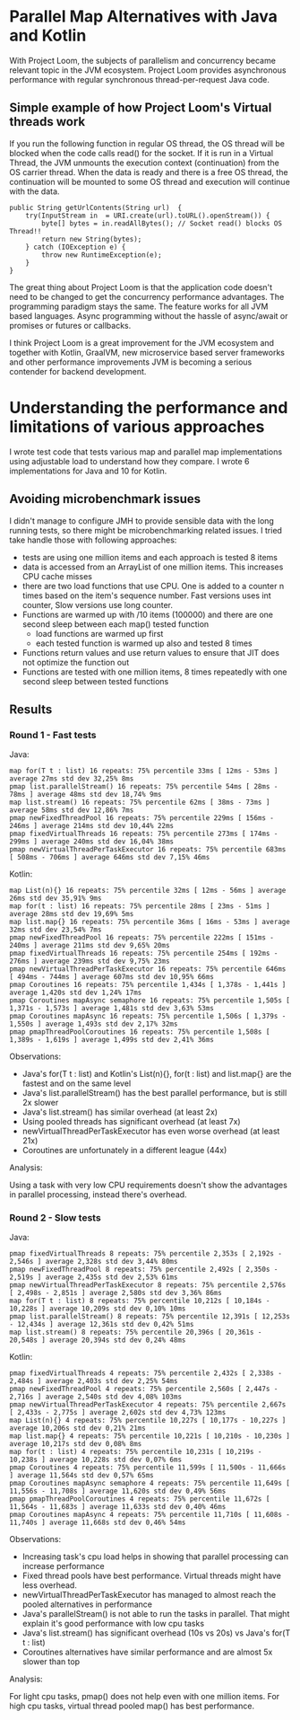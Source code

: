 # Parallel Map Alternatives with Java and Kotlin

With Project Loom, the subjects of parallelism and concurrency became relevant topic in the JVM ecosystem.
Project Loom provides asynchronous performance with regular synchronous thread-per-request Java code.

## Simple example of how Project Loom's Virtual threads work

If you run the following function in regular OS thread, the OS thread will be blocked when the code calls read() for the
socket.
If it is run in a Virtual Thread, the JVM unmounts the execution context (continuation) from the OS carrier thread. When
the data is ready and there is a free OS thread, the continuation will be mounted to some OS thread and execution will
continue with the data.

```
public String getUrlContents(String url)  {
    try(InputStream in  = URI.create(url).toURL().openStream()) {
        byte[] bytes = in.readAllBytes(); // Socket read() blocks OS Thread!!
        return new String(bytes);
    } catch (IOException e) {
        throw new RuntimeException(e);
    }
}
```

The great thing about Project Loom is that the application code doesn't need to be changed to get the concurrency
performance advantages. The programming paradigm stays the same. The feature works for all JVM based languages.
Async programming without the hassle of async/await or promises or futures or callbacks.

I think Project Loom is a great improvement for the JVM ecosystem and together with Kotlin, GraalVM, new microservice
based server frameworks and other performance improvements JVM is becoming a serious contender for backend development.

# Understanding the performance and limitations of various approaches

I wrote test code that tests various map and parallel map implementations using adjustable load to understand how they
compare. I wrote 6 implementations for Java and 10 for Kotlin.

## Avoiding microbenchmark issues

I didn't manage to configure JMH to provide sensible data with the long running tests, so there might be
microbenchmarking related issues. I tried take handle those with following approaches:

* tests are using one million items and each approach is tested 8 items
* data is accessed from an ArrayList of one million items. This increases CPU cache misses
* there are two load functions that use CPU. One is added to a counter n times based on the item's sequence number. Fast
  versions uses int counter, Slow versions use long counter.
* Functions are warmed up with /10 items (100000) and there are one second sleep between each map() tested function
    * load functions are warmed up first
    * each tested function is warmed up also and tested 8 times
* Functions return values and use return values to ensure that JIT does not optimize the function out
* Functions are tested with one million items, 8 times repeatedly with one second sleep between tested functions

## Results

### Round 1 - Fast tests

Java:

```
map for(T t : list) 16 repeats: 75% percentile 33ms [ 12ms - 53ms ] average 27ms std dev 32,25% 8ms
pmap list.parallelStream() 16 repeats: 75% percentile 54ms [ 28ms - 78ms ] average 48ms std dev 18,74% 9ms
map list.stream() 16 repeats: 75% percentile 62ms [ 38ms - 73ms ] average 58ms std dev 12,86% 7ms
pmap newFixedThreadPool 16 repeats: 75% percentile 229ms [ 156ms - 246ms ] average 214ms std dev 10,44% 22ms
pmap fixedVirtualThreads 16 repeats: 75% percentile 273ms [ 174ms - 299ms ] average 240ms std dev 16,04% 38ms
pmap newVirtualThreadPerTaskExecutor 16 repeats: 75% percentile 683ms [ 508ms - 706ms ] average 646ms std dev 7,15% 46ms
```

Kotlin:

```
map List(n){} 16 repeats: 75% percentile 32ms [ 12ms - 56ms ] average 26ms std dev 35,91% 9ms
map for(t : list) 16 repeats: 75% percentile 28ms [ 23ms - 51ms ] average 28ms std dev 19,69% 5ms
map list.map{} 16 repeats: 75% percentile 36ms [ 16ms - 53ms ] average 32ms std dev 23,54% 7ms
pmap newFixedThreadPool 16 repeats: 75% percentile 222ms [ 151ms - 240ms ] average 211ms std dev 9,65% 20ms
pmap fixedVirtualThreads 16 repeats: 75% percentile 254ms [ 192ms - 276ms ] average 239ms std dev 9,75% 23ms
pmap newVirtualThreadPerTaskExecutor 16 repeats: 75% percentile 646ms [ 494ms - 744ms ] average 607ms std dev 10,95% 66ms
pmap Coroutines 16 repeats: 75% percentile 1,434s [ 1,378s - 1,441s ] average 1,420s std dev 1,24% 17ms
pmap Coroutines mapAsync semaphore 16 repeats: 75% percentile 1,505s [ 1,371s - 1,573s ] average 1,481s std dev 3,63% 53ms
pmap Coroutines mapAsync 16 repeats: 75% percentile 1,506s [ 1,379s - 1,550s ] average 1,493s std dev 2,17% 32ms
pmap pmapThreadPoolCoroutines 16 repeats: 75% percentile 1,508s [ 1,389s - 1,619s ] average 1,499s std dev 2,41% 36ms
```

Observations:

* Java's for(T t : list) and Kotlin's List(n){}, for(t : list) and list.map{} are the fastest and on the same level
* Java's list.parallelStream() has the best parallel performance, but is still 2x slower
* Java's list.stream() has similar overhead (at least 2x)
* Using pooled threads has significant overhead (at least 7x)
* newVirtualThreadPerTaskExecutor has even worse overhead (at least 21x)
* Coroutines are unfortunately in a different league (44x)

Analysis:

Using a task with very low CPU requirements doesn't show the advantages in parallel processing, instead there's
overhead.

### Round 2 - Slow tests

Java:

```
pmap fixedVirtualThreads 8 repeats: 75% percentile 2,353s [ 2,192s - 2,546s ] average 2,328s std dev 3,44% 80ms
pmap newFixedThreadPool 8 repeats: 75% percentile 2,492s [ 2,350s - 2,519s ] average 2,435s std dev 2,53% 61ms
pmap newVirtualThreadPerTaskExecutor 8 repeats: 75% percentile 2,576s [ 2,498s - 2,851s ] average 2,580s std dev 3,36% 86ms
map for(T t : list) 8 repeats: 75% percentile 10,212s [ 10,184s - 10,228s ] average 10,209s std dev 0,10% 10ms
pmap list.parallelStream() 8 repeats: 75% percentile 12,391s [ 12,253s - 12,434s ] average 12,361s std dev 0,42% 51ms
map list.stream() 8 repeats: 75% percentile 20,396s [ 20,361s - 20,548s ] average 20,394s std dev 0,24% 48ms
```

Kotlin:

```
pmap fixedVirtualThreads 4 repeats: 75% percentile 2,432s [ 2,338s - 2,484s ] average 2,403s std dev 2,25% 54ms
pmap newFixedThreadPool 4 repeats: 75% percentile 2,560s [ 2,447s - 2,716s ] average 2,540s std dev 4,08% 103ms
pmap newVirtualThreadPerTaskExecutor 4 repeats: 75% percentile 2,667s [ 2,433s - 2,775s ] average 2,602s std dev 4,73% 123ms
map List(n){} 4 repeats: 75% percentile 10,227s [ 10,177s - 10,227s ] average 10,206s std dev 0,21% 21ms
map list.map{} 4 repeats: 75% percentile 10,221s [ 10,210s - 10,230s ] average 10,217s std dev 0,08% 8ms
map for(t : list) 4 repeats: 75% percentile 10,231s [ 10,219s - 10,238s ] average 10,228s std dev 0,07% 6ms
pmap Coroutines 4 repeats: 75% percentile 11,599s [ 11,500s - 11,666s ] average 11,564s std dev 0,57% 65ms
pmap Coroutines mapAsync semaphore 4 repeats: 75% percentile 11,649s [ 11,556s - 11,708s ] average 11,620s std dev 0,49% 56ms
pmap pmapThreadPoolCoroutines 4 repeats: 75% percentile 11,672s [ 11,564s - 11,683s ] average 11,633s std dev 0,40% 46ms
pmap Coroutines mapAsync 4 repeats: 75% percentile 11,710s [ 11,608s - 11,740s ] average 11,668s std dev 0,46% 54ms
```

Observations:

* Increasing task's cpu load helps in showing that parallel processing can increase performance
* Fixed thread pools have best performance. Virtual threads might have less overhead.
* newVirtualThreadPerTaskExecutor has managed to almost reach the pooled alternatives in performance
* Java's parallelStream() is not able to run the tasks in parallel. That might explain it's good performance with low
  cpu tasks
* Java's list.stream() has significant overhead (10s vs 20s) vs Java's for(T t : list)
* Coroutines alternatives have similar performance and are almost 5x slower than top

Analysis:

For light cpu tasks, pmap() does not help even with one million items. For high cpu tasks, virtual thread pooled map()
has best performance.